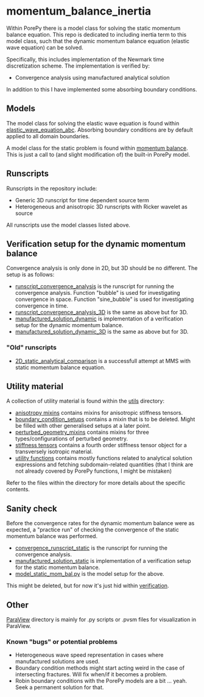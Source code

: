 # momentum_balance_inertia
Within PorePy there is a model class for solving the static momentum balance equation.
This repo is dedicated to including inertia term to this model class, such that the
dynamic momentum balance equation (elastic wave equation) can be solved.

Specifically, this includes implementation of the Newmark time discretization scheme.
The implementation is verified by:
* Convergence analysis using manufactured analytical
solution

In addition to this I have implemented some absorbing boundary conditions.

## Models
The model class for solving the elastic wave equation is found within
[elastic_wave_equation_abc](./models/elastic_wave_equation_abc.py). Absorbing boundary
conditions are by default applied to all domain boundaries. 

A model class for the static problem is found within [momentum
  balance](./models/no_inertia_momentum_balance.py). This is just a call to (and slight
  modification of) the built-in PorePy model.

## Runscripts
Runscripts in the repository include:
* Generic 3D runscript for time dependent source term
* Heterogeneous and anisotropic 3D runscripts with Ricker wavelet as source 

All runscripts use the model classes listed above.


## Verification setup for the dynamic momentum balance
Convergence analysis is only done in 2D, but 3D should be no different. The setup is as
follows:
* [runscript_convergence_analysis](./runscript_convergence_analysis.py) is the runscript
  for running the convergence analysis. Function "bubble" is used for investigating
  convergence in space. Function "sine_bubble" is used for investigating convergence in
  time.
* [runscript_convergence_analysis_3D](./runscript_convergence_analysis_3D.py) is the
  same as above but for 3D.
* [manufactured_solution_dynamic](./manufactured_solution_dynamic.py) is implementation
  of a verification setup for the dynamic momentum balance.
* [manufactured_solution_dynamic_3D](./manufactured_solution_dynamic_3D.py) is the same
  as above but for 3D.


### "Old" runscripts
* [2D_static_analytical_comparison](./2D_static_analytical_comparison.py) is a
  successfull attempt at MMS with static momentum balance equation.

## Utility material
A collection of utility material is found within the [utils](./utils/) directory:
* [anisotropy mixins](./utils/anisotropy_mixins.py) contains mixins for anisotropic
  stiffness tensors.
* [boundary_condition_setups](./utils/boundary_condition_setups.py) contains a mixin
  that is to be deleted. Might be filled with other generalised setups at a later point.
* [perturbed_geometry_mixins](./utils/perturbed_geometry_mixins.py) contains mixins for
  three types/configurations of perturbed geometry.
* [stiffness tensors](./utils/stiffness_tensors.py) contains a fourth order stiffness
  tensor object for a transversely isotropic material.
* [utility functions](./utils/utility_functions.py) contains mostly functions related to
  analytical solution expressions and fetching subdomain-related quantities (that I
  think are not already covered by PorePy functions, I might be mistaken)

Refer to the files within the directory for more details about the specific contents.

## Sanity check
Before the convergence rates for the dynamic momentum balance were as expected, a
"practice run" of checking the convergence of the static momentum balance was performed.
* [convergence_runscript_static](./verification/convergence_runscript_static.py) is the
  runscript for running the convergence analysis.
* [manufactured_solution_static](./verification/manufactured_solution_static.py) is
  implementation of a verification setup for the static momentum balance. 
* [model_static_mom_bal.py](./verification/model_static_mom_bal.py) is the model setup
  for the above.

This might be deleted, but for now it's just hid within [verification](./verification/).

## Other
[ParaView](./ParaView/) directory is mainly for .py scripts or .pvsm files for
visualization in ParaView.

### Known "bugs" or potential problems
* Heterogeneous wave speed representation in cases where manufactured solutions are used.
* Boundary condition methods might start acting weird in the case of intersecting fractures. Will fix when/if it becomes a problem.
* Robin boundary conditions with the PorePy models are a bit ... yeah. Seek a permanent solution for that.